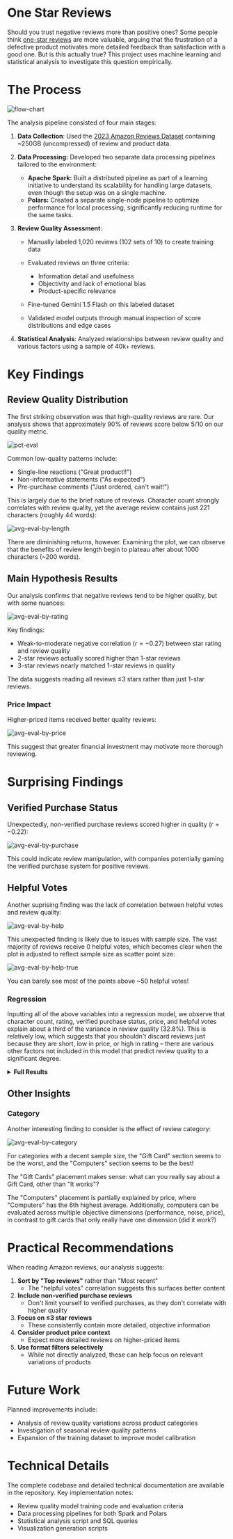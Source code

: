 # One Star Reviews

Should you trust negative reviews more than positive ones? Some people think
[one-star reviews](https://near.blog/read-the-one-star-reviews/) are more
valuable, arguing that the frustration of a defective product motivates more
detailed feedback than satisfaction with a good one. But is this actually true?
This project uses machine learning and statistical analysis to investigate this
question empirically.

# The Process

![flow-chart](../media/flow-chart.svg)

The analysis pipeline consisted of four main stages:

1. **Data Collection**: Used the
   [2023 Amazon Reviews Dataset](https://amazon-reviews-2023.github.io/)
   containing ~250GB (uncompressed) of review and product data.

2. **Data Processing:** Developed two separate data processing pipelines
   tailored to the environment:

   - **Apache Spark:** Built a distributed pipeline as part of a learning
     initiative to understand its scalability for handling large datasets, even
     though the setup was on a single machine.
   - **Polars:** Created a separate single-node pipeline to optimize performance
     for local processing, significantly reducing runtime for the same tasks.

3. **Review Quality Assessment**:

   - Manually labeled 1,020 reviews (102 sets of 10) to create training data
   - Evaluated reviews on three criteria:

     - Information detail and usefulness
     - Objectivity and lack of emotional bias
     - Product-specific relevance

   - Fine-tuned Gemini 1.5 Flash on this labeled dataset
   - Validated model outputs through manual inspection of score distributions
     and edge cases

4. **Statistical Analysis**: Analyzed relationships between review quality and
   various factors using a sample of 40k+ reviews.

# Key Findings

## Review Quality Distribution

The first striking observation was that high-quality reviews are rare. Our
analysis shows that approximately 90% of reviews score below 5/10 on our quality
metric.

![pct-eval](../media/pct_eval.png)

Common low-quality patterns include:

- Single-line reactions ("Great product!!")
- Non-informative statements ("As expected")
- Pre-purchase comments ("Just ordered, can't wait!")

This is largely due to the brief nature of reviews. Character count strongly
correlates with review quality, yet the average review contains just 221
characters (roughly 44 words):

![avg-eval-by-length](../media/avg_eval_by_length.png)

There are diminishing returns, however. Examining the plot, we can observe that
the benefits of review length begin to plateau after about 1000 characters (~200
words).

## Main Hypothesis Results

Our analysis confirms that negative reviews tend to be higher quality, but with
some nuances:

![avg-eval-by-rating](../media/avg_eval_by_rating.png)

Key findings:

- Weak-to-moderate negative correlation ($r = -0.27$) between star rating and
  review quality
- 2-star reviews actually scored higher than 1-star reviews
- 3-star reviews nearly matched 1-star reviews in quality

The data suggests reading all reviews ≤3 stars rather than just 1-star reviews.

### Price Impact

Higher-priced items received better quality reviews:

![avg-eval-by-price](../media/avg_eval_by_price.png)

This suggest that greater financial investment may motivate more thorough
reviewing.

# Surprising Findings

## Verified Purchase Status

Unexpectedly, non-verified purchase reviews scored higher in quality
($r = -0.22$):

![avg-eval-by-purchase](../media/avg_eval_by_purchase.png)

This could indicate review manipulation, with companies potentially gaming the
verified purchase system for positive reviews.

## Helpful Votes

Another suprising finding was the lack of correlation between helpful votes and
review quality:

![avg-eval-by-help](../media/avg_eval_by_help.png)

This unexpected finding is likely due to issues with sample size. The vast
majority of reviews receive 0 helpful votes, which becomes clear when the plot
is adjusted to reflect sample size as scatter point size:

![avg-eval-by-help-true](../media/avg_eval_by_help_true.png)

You can barely see most of the points above ~50 helpful votes!

### Regression

Inputting all of the above variables into a regression model, we observe that
character count, rating, verified purchase status, price, and helpful votes
explain about a third of the variance in review quality (32.8%). This is
relatively low, which suggests that you shouldn't discard reviews just because
they are short, low in price, or high in rating – there are various other
factors not included in this model that predict review quality to a significant
degree.

<details>
   <summary><b>Full Results</b></summary>
   <br />
<table>
    <caption>OLS Regression Results</caption>
    <tr>
        <th>Dep. Variable:</th>
        <td>Review Quality</td>
        <th>R-squared:</th>
        <td>0.420</td>
    </tr>
    <tr>
        <th>Model:</th>
        <td>OLS</td>
        <th>Adj. R-squared:</th>
        <td>0.420</td>
    </tr>
    <tr>
        <th>Method:</th>
        <td>Least Squares</td>
        <th>F-statistic:</th>
        <td>8190.</td>
    </tr>
    <tr>
        <th>Prob (F-statistic):</th>
        <td>0.00</td>
        <th>Log-Likelihood:</th>
        <td>-93814.</td>
    </tr>
    <tr>
        <th>No. Observations:</th>
        <td>56511</td>
        <th>AIC:</th>
        <td>1.876e+05</td>
    </tr>
    <tr>
        <th>Df Residuals:</th>
        <td>56505</td>
        <th>BIC:</th>
        <td>1.877e+05</td>
    </tr>
    <tr>
        <th>Df Model:</th>
        <td>5</td>
        <th></th>
        <td></td>
    </tr>
    <tr>
        <th>Covariance Type:</th>
        <td>nonrobust</td>
        <th></th>
        <td></td>
    </tr>
</table>
<table>
    <tr>
        <td></td>
        <th>coef</th>
        <th>std err</th>
        <th>t</th>
        <th>P>|t|</th>
        <th>[0.025</th>
        <th>0.975]</th>
    </tr>
    <tr>
        <th>const</th>
        <td>3.6575</td>
        <td>0.027</td>
        <td>134.910</td>
        <td>0.000</td>
        <td>3.604</td>
        <td>3.711</td>
    </tr>
    <tr>
        <th>Length</th>
        <td>0.0023</td>
        <td>1.49e-05</td>
        <td>155.178</td>
        <td>0.000</td>
        <td>0.002</td>
        <td>0.002</td>
    </tr>
    <tr>
        <th>Rating</th>
        <td>-0.3807</td>
        <td>0.004</td>
        <td>-84.746</td>
        <td>0.000</td>
        <td>-0.389</td>
        <td>-0.372</td>
    </tr>
    <tr>
        <th>Verified Purchase</th>
        <td>-0.2306</td>
        <td>0.018</td>
        <td>-12.483</td>
        <td>0.000</td>
        <td>-0.267</td>
        <td>-0.194</td>
    </tr>
    <tr>
        <th>Price</th>
        <td>0.0013</td>
        <td>6.97e-05</td>
        <td>18.083</td>
        <td>0.000</td>
        <td>0.001</td>
        <td>0.001</td>
    </tr>
    <tr>
        <th>Helpful Votes</th>
        <td>0.0010</td>
        <td>0.001</td>
        <td>1.844</td>
        <td>0.065</td>
        <td>-6.47e-05</td>
        <td>0.002</td>
    </tr>
</table>
<table>
    <tr>
        <th>Omnibus:</th>
        <td>10672.901</td>
        <th>Durbin-Watson:</th>
        <td>1.947</td>
    </tr>
    <tr>
        <th>Prob(Omnibus):</th>
        <td>0.000</td>
        <th>Jarque-Bera (JB):</th>
        <td>103098.649</td>
    </tr>
    <tr>
        <th>Skew:</th>
        <td>-0.631</td>
        <th>Prob(JB):</th>
        <td>0.00</td>
    </tr>
    <tr>
        <th>Kurtosis:</th>
        <td>9.496</td>
        <th>Cond. No.</th>
        <td>2.55e+03</td>
    </tr>
</table>
</details>

## Other Insights

### Category

Another interesting finding to consider is the effect of review category:

![avg-eval-by-category](../media/avg_eval_by_category.png)

For categories with a decent sample size, the "Gift Card" section seems to be
the worst, and the "Computers" section seems to be the best!

The "Gift Cards" placement makes sense: what can you really say about a Gift
Card, other than "It works"?

The "Computers" placement is partially explained by price, where "Computers" has
the 6th highest average. Additionally, computers can be evaluated across
multiple objective dimensions (performance, noise, price), in contrast to gift
cards that only really have one dimension (did it work?)

# Practical Recommendations

When reading Amazon reviews, our analysis suggests:

1. **Sort by "Top reviews"** rather than "Most recent"
   - The "helpful votes" correlation suggests this surfaces better content
2. **Include non-verified purchase reviews**
   - Don't limit yourself to verified purchases, as they don't correlate with
     higher quality
3. **Focus on ≤3 star reviews**
   - These consistently contain more detailed, objective information
4. **Consider product price context**
   - Expect more detailed reviews on higher-priced items
5. **Use format filters selectively**
   - While not directly analyzed, these can help focus on relevant variations of
     products

# Future Work

Planned improvements include:

- Analysis of review quality variations across product categories
- Investigation of seasonal review quality patterns
- Expansion of the training dataset to improve model calibration

# Technical Details

The complete codebase and detailed technical documentation are available in the
repository. Key implementation notes:

- Review quality model training code and evaluation criteria
- Data processing pipelines for both Spark and Polars
- Statistical analysis script and SQL queries
- Visualization generation scripts
